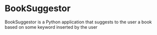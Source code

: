 # BookSuggestor
BookSuggestor is a Python application that suggests to the user a book based on some keyword inserted by the user
